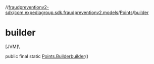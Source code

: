 //[fraudpreventionv2-sdk](../../../index.md)/[com.expediagroup.sdk.fraudpreventionv2.models](../index.md)/[Points](index.md)/[builder](builder.md)

# builder

[JVM]\

public final static [Points.Builder](-builder/index.md)[builder](builder.md)()
